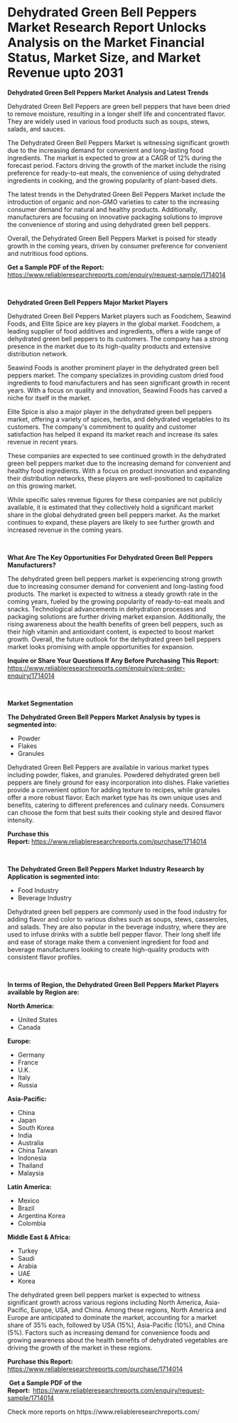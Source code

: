 <p><h1>Dehydrated Green Bell Peppers Market Research Report Unlocks Analysis on the Market Financial Status, Market Size, and Market Revenue upto 2031</h1></p><p><strong>Dehydrated Green Bell Peppers Market Analysis and Latest Trends</strong></p>
<p><p>Dehydrated Green Bell Peppers are green bell peppers that have been dried to remove moisture, resulting in a longer shelf life and concentrated flavor. They are widely used in various food products such as soups, stews, salads, and sauces.</p><p>The Dehydrated Green Bell Peppers Market is witnessing significant growth due to the increasing demand for convenient and long-lasting food ingredients. The market is expected to grow at a CAGR of 12% during the forecast period. Factors driving the growth of the market include the rising preference for ready-to-eat meals, the convenience of using dehydrated ingredients in cooking, and the growing popularity of plant-based diets.</p><p>The latest trends in the Dehydrated Green Bell Peppers Market include the introduction of organic and non-GMO varieties to cater to the increasing consumer demand for natural and healthy products. Additionally, manufacturers are focusing on innovative packaging solutions to improve the convenience of storing and using dehydrated green bell peppers.</p><p>Overall, the Dehydrated Green Bell Peppers Market is poised for steady growth in the coming years, driven by consumer preference for convenient and nutritious food options.</p></p>
<p><strong>Get a Sample PDF of the Report:&nbsp;</strong> <a href="https://www.reliableresearchreports.com/enquiry/request-sample/1714014">https://www.reliableresearchreports.com/enquiry/request-sample/1714014</a></p>
<p>&nbsp;</p>
<p><strong>Dehydrated Green Bell Peppers Major Market Players</strong></p>
<p><p>Dehydrated Green Bell Peppers Market players such as Foodchem, Seawind Foods, and Elite Spice are key players in the global market. Foodchem, a leading supplier of food additives and ingredients, offers a wide range of dehydrated green bell peppers to its customers. The company has a strong presence in the market due to its high-quality products and extensive distribution network.</p><p>Seawind Foods is another prominent player in the dehydrated green bell peppers market. The company specializes in providing custom dried food ingredients to food manufacturers and has seen significant growth in recent years. With a focus on quality and innovation, Seawind Foods has carved a niche for itself in the market.</p><p>Elite Spice is also a major player in the dehydrated green bell peppers market, offering a variety of spices, herbs, and dehydrated vegetables to its customers. The company's commitment to quality and customer satisfaction has helped it expand its market reach and increase its sales revenue in recent years.</p><p>These companies are expected to see continued growth in the dehydrated green bell peppers market due to the increasing demand for convenient and healthy food ingredients. With a focus on product innovation and expanding their distribution networks, these players are well-positioned to capitalize on this growing market.</p><p>While specific sales revenue figures for these companies are not publicly available, it is estimated that they collectively hold a significant market share in the global dehydrated green bell peppers market. As the market continues to expand, these players are likely to see further growth and increased revenue in the coming years.</p></p>
<p>&nbsp;</p>
<p><strong>What Are The Key Opportunities For Dehydrated Green Bell Peppers Manufacturers?</strong></p>
<p><p>The dehydrated green bell peppers market is experiencing strong growth due to increasing consumer demand for convenient and long-lasting food products. The market is expected to witness a steady growth rate in the coming years, fueled by the growing popularity of ready-to-eat meals and snacks. Technological advancements in dehydration processes and packaging solutions are further driving market expansion. Additionally, the rising awareness about the health benefits of green bell peppers, such as their high vitamin and antioxidant content, is expected to boost market growth. Overall, the future outlook for the dehydrated green bell peppers market looks promising with ample opportunities for expansion.</p></p>
<p><strong>Inquire or Share Your Questions If Any Before Purchasing This Report:</strong> <a href="https://www.reliableresearchreports.com/enquiry/pre-order-enquiry/1714014">https://www.reliableresearchreports.com/enquiry/pre-order-enquiry/1714014</a></p>
<p>&nbsp;</p>
<p><strong>Market Segmentation</strong></p>
<p><strong>The Dehydrated Green Bell Peppers Market Analysis by types is segmented into:</strong></p>
<p><ul><li>Powder</li><li>Flakes</li><li>Granules</li></ul></p>
<p><p>Dehydrated Green Bell Peppers are available in various market types including powder, flakes, and granules. Powdered dehydrated green bell peppers are finely ground for easy incorporation into dishes. Flake varieties provide a convenient option for adding texture to recipes, while granules offer a more robust flavor. Each market type has its own unique uses and benefits, catering to different preferences and culinary needs. Consumers can choose the form that best suits their cooking style and desired flavor intensity.</p></p>
<p><strong>Purchase this Report:&nbsp;</strong><a href="https://www.reliableresearchreports.com/purchase/1714014">https://www.reliableresearchreports.com/purchase/1714014</a></p>
<p>&nbsp;</p>
<p><strong>The Dehydrated Green Bell Peppers Market Industry Research by Application is segmented into:</strong></p>
<p><ul><li>Food Industry</li><li>Beverage Industry</li></ul></p>
<p><p>Dehydrated green bell peppers are commonly used in the food industry for adding flavor and color to various dishes such as soups, stews, casseroles, and salads. They are also popular in the beverage industry, where they are used to infuse drinks with a subtle bell pepper flavor. Their long shelf life and ease of storage make them a convenient ingredient for food and beverage manufacturers looking to create high-quality products with consistent flavor profiles.</p></p>
<p>&nbsp;</p>
<p><strong>In terms of Region, the Dehydrated Green Bell Peppers Market Players available by Region are:</strong></p>
<p>
    <p> <strong> North America: </strong>
        <ul>
            <li>United States</li>
            <li>Canada</li>
        </ul>
        </p> 
    <p> <strong> Europe: </strong>
        <ul>
            <li>Germany</li>
            <li>France</li>
            <li>U.K.</li>
            <li>Italy</li>
            <li>Russia</li>
        </ul>
        </p> 
    <p> <strong> Asia-Pacific: </strong>
        <ul>
            <li>China</li>
            <li>Japan</li>
            <li>South Korea</li>
            <li>India</li>
            <li>Australia</li>
            <li>China Taiwan</li>
            <li>Indonesia</li>
            <li>Thailand</li>
            <li>Malaysia</li>
        </ul>
        </p> 
    <p> <strong> Latin America: </strong>
        <ul>
            <li>Mexico</li>
            <li>Brazil</li>
            <li>Argentina Korea</li>
            <li>Colombia</li>
        </ul>
        </p> 
    <p> <strong> Middle East & Africa: </strong>
        <ul>
            <li>Turkey</li>
            <li>Saudi</li>
            <li>Arabia</li>
            <li>UAE</li>
            <li>Korea</li>
        </ul>
    </p>
    </p>
<p><p>The dehydrated green bell peppers market is expected to witness significant growth across various regions including North America, Asia-Pacific, Europe, USA, and China. Among these regions, North America and Europe are anticipated to dominate the market, accounting for a market share of 35% each, followed by USA (15%), Asia-Pacific (10%), and China (5%). Factors such as increasing demand for convenience foods and growing awareness about the health benefits of dehydrated vegetables are driving the growth of the market in these regions.</p></p>
<p><strong>Purchase this Report: </strong><a href="https://www.reliableresearchreports.com/purchase/1714014">https://www.reliableresearchreports.com/purchase/1714014</a></p>
<p>&nbsp;<strong>Get a Sample PDF of the Report:&nbsp;&nbsp;</strong><a href="https://www.reliableresearchreports.com/enquiry/request-sample/1714014">https://www.reliableresearchreports.com/enquiry/request-sample/1714014</a></p>
<p><strong></strong></p>
<p>Check more reports on https://www.reliableresearchreports.com/</p>